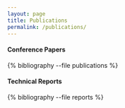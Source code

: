```yaml
---
layout: page 
title: Publications
permalink: /publications/
---
```

#### Conference Papers
{% bibliography --file publications %}

#### Technical Reports
{% bibliography --file reports %}